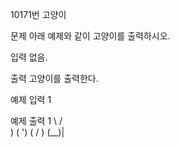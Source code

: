 10171번 고양이


문제
아래 예제와 같이 고양이를 출력하시오.


입력
없음.

출력
고양이를 출력한다.


예제 입력 1

예제 출력 1
\    /\
 )  ( ')
(  /  )
 \(__)|
